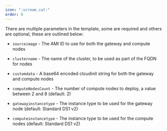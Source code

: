 ```yaml
---
icon: ":scream_cat:"
order: 0
---
```



There are multiple parameters in the template, some are required and others are optional, these are outlined below:

- `sourceimage` - The AMI ID to use for both the gateway and compute nodes

- `clustername` - The name of the cluster, to be used as part of the FQDN for nodes

- `customdata` - A base64 encoded cloudinit string for both the gateway and compute nodes

- `computeNodesCount` - The number of compute nodes to deploy, a value between 2 and 8 (default: 2)

- `gatewayinstancetype` - The instance type to be used for the gateway node (default: Standard DS1 v2)

- `computeinstancetype` - The instance type to be used for the compute nodes (default: Standard DS1 v2)

